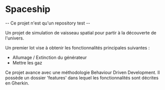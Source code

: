 # Spaceship

-- Ce projet n'est qu'un repository test --

Un projet de simulation de vaisseau spatial pour partir à la découverte de l'univers.

Un premier lot vise à obtenir les fonctionnalités principales suivantes :
- Allumage / Extinction du générateur
- Mettre les gaz

Ce projet avance avec une méthodologie Behaviour Driven Development.
Il possède un dossier 'features' dans lequel les fonctionnalités sont  décrites en Gherkin.
